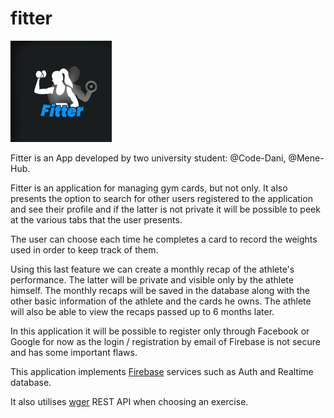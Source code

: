 # fitter

![Untitled](https://github.com/Mene-hub/fitter/blob/main/app/src/main/res/mipmap-hdpi/ic_fitter_logo_foreground.png)

Fitter is an App developed by two university student: @Code-Dani, @Mene-Hub.

Fitter is an application for managing gym cards, but not only. It also presents the option to search for other users registered to the application and see their profile and if the latter is not private it will be possible to peek at the various tabs that the user presents.

The user can choose each time he completes a card to record the weights used in order to keep track of them.

Using this last feature we can create a monthly recap of the athlete's performance. The latter will be private and visible only by the athlete himself. The monthly recaps will be saved in the database along with the other basic information of the athlete and the cards he owns. The athlete will also be able to view the recaps passed up to 6 months later.

In this application it will be possible to register only through Facebook or Google for now as the login / registration by email of Firebase is not secure and has some important flaws.

This application implements [Firebase](https://firebase.google.com/) services such as Auth and Realtime database.

It also utilises [wger](https://github.com/wger-project/wger) REST API when choosing an exercise.
